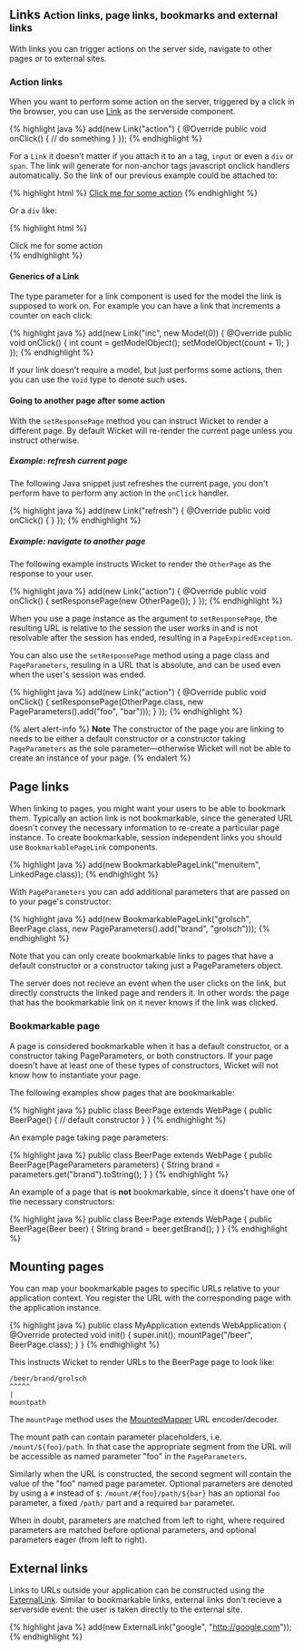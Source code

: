 <div class="page-header">
	<h2>Links <small>Action links, page links, bookmarks and external links</small></h2>
</div>

With links you can trigger actions on the server side, navigate to
other pages or to external sites.

### Action links

When you want to perform some action on the server, triggered by a
click in the browser, you can use [Link](http://ci.apache.org/projects/wicket/apidocs/6.0.x/org/apache/wicket/markup/html/link/Link.html)
as the serverside component.

{% highlight java %}
    add(new Link<Void>("action") {
		@Override
		public void onClick() {
			// do something
		}
	});
{% endhighlight %}

For a `Link` it doesn't matter if you attach it to an `a` tag,
`input` or even a `div` or `span`. The link will generate for
non-anchor tags javascript onclick handlers automatically. So the
link of our previous example could be attached to:

{% highlight html %}
    <a href="#" wicket:id="action">Click me for some action</a>
{% endhighlight %}

Or a `div` like:

{% highlight html %}
    <div wicket:id="action">Click me for some action</div>
{% endhighlight %}

#### Generics of a Link

The type parameter for a link component is used for the model the
link is supposed to work on. For example you can have a link that
increments a counter on each click:

{% highlight java %}
    add(new Link<Integer>("inc", new Model<Integer>(0)) {
		@Override
		public void onClick() {
			int count = getModelObject();
			setModelObject(count + 1);
		}
	});
{% endhighlight %}

If your link doesn't require a model, but just performs some actions,
then you can use the `Void` type to denote such uses.

#### Going to another page after some action

With the `setResponsePage` method you can instruct Wicket to render a
different page. By default Wicket will re-render the current page
unless you instruct otherwise.

##### Example: refresh current page

The following Java snippet just refreshes the current page, you don't
perform have to perform any action in the `onClick` handler.

{% highlight java %}
    add(new Link<Void>("refresh") {
		@Override
		public void onClick() {
		}
	});
{% endhighlight %}

##### Example: navigate to another page

The following example instructs Wicket to render the `OtherPage` as
the response to your user.

{% highlight java %}
    add(new Link<Void>("action") {
		@Override
		public void onClick() {
			setResponsePage(new OtherPage());
		}
	});
{% endhighlight %}

When you use a page instance as the argument to `setResponsePage`,
the resulting URL is relative to the session the user works in and is
not resolvable after the session has ended, resulting in a
`PageExpiredException`.

You can also use the `setResponsePage` method using a page class and
`PageParameters`, resuling in a URL that is absolute, and can be used
even when the user's session was ended.

{% highlight java %}
    add(new Link<Void>("action") {
		@Override
		public void onClick() {
			setResponsePage(OtherPage.class, new PageParameters().add("foo", "bar")));
		}
	});
{% endhighlight %}

{% alert alert-info %}
<strong>Note</strong> The constructor of the page you are linking to needs to be either a
default constructor or a constructor taking `PageParameters` as the
sole parameter—otherwise Wicket will not be able to create an
instance of your page.
{% endalert %}

## Page links

When linking to pages, you might want your users to be able to
bookmark them. Typically an action link is not bookmarkable, since
the generated URL doesn't convey the necessary information to
re-create a particular page instance. To create bookmarkable, session
independent links you should use `BookmarkablePageLink` components.

{% highlight java %}
    add(new BookmarkablePageLink<Void>("menuitem", LinkedPage.class));
{% endhighlight %}

With `PageParameters` you can add additional parameters that are
passed on to your page's constructor:

{% highlight java %}
    add(new BookmarkablePageLink<Void>("grolsch", BeerPage.class, 
                     new PageParameters().add("brand", "grolsch")));
{% endhighlight %}

Note that you can only create bookmarkable links to pages that have a
default constructor or a constructor taking just a PageParameters
object.

The server does not recieve an event when the user clicks on the
link, but directly constructs the linked page and renders it. In
other words: the page that has the bookmarkable link on it never
knows if the link was clicked.

### Bookmarkable page

A page is considered bookmarkable when it has a default constructor,
or a constructor taking PageParameters, or both constructors. If your
page doesn't have at least one of these types of constructors, Wicket
will not know how to instantiate your page.

The following examples show pages that are bookmarkable:

{% highlight java %}
    public class BeerPage extends WebPage {
		public BeerPage() {
			// default constructor
		}
	}
{% endhighlight %}

An example page taking page parameters:

{% highlight java %}
	public class BeerPage extends WebPage {
		public BeerPage(PageParameters parameters) {
			String brand = parameters.get("brand").toString();
		}
	}
{% endhighlight %}

An example of a page that is **not** bookmarkable, since it doens't
have one of the necessary constructors:

{% highlight java %}
	public class BeerPage extends WebPage {
		public BeerPage(Beer beer) {
			String brand = beer.getBrand();
		}
	}
{% endhighlight %}

## Mounting pages

You can map your bookmarkable pages to specific URLs relative to your
application context. You register the URL with the corresponding page
with the application instance.

{% highlight java %}
    public class MyApplication extends WebApplication {
		@Override
		protected void init() {
			super.init();
			mountPage("/beer", BeerPage.class);
		}
	}
{% endhighlight %}

This instructs Wicket to render URLs to the BeerPage page to look like:

    /beer/brand/grolsch
	^^^^^
	|
	mountpath

The `mountPage` method uses the [MountedMapper](http://ci.apache.org/projects/wicket/apidocs/6.0.x/org/apache/wicket/core/request/mapper/MountedMapper.html) URL encoder/decoder.

The mount path can contain parameter placeholders, i.e.
`/mount/${foo}/path`. In that case the appropriate segment from the URL
will be accessible as named parameter "foo" in the `PageParameters`.

Similarly when the URL is constructed, the second segment will
contain the value of the "foo" named page parameter. 
Optional parameters are denoted by using a `#` instead of `$`:
`/mount/#{foo}/path/${bar}` has an optional `foo` parameter, a fixed
`/path/` part and a required `bar` parameter.

When in doubt, parameters are matched from left to right, where
required parameters are matched before optional parameters, and
optional parameters eager (from left to right).

## External links

Links to URLs outside your application can be constructed using the
[ExternalLink](http://ci.apache.org/projects/wicket/apidocs/6.0.x/org/apache/wicket/markup/html/link/ExternalLink.html).
Similar to bookmarkable links, external links don't recieve a
serverside event: the user is taken directly to the external site.

{% highlight java %}
	add(new ExternalLink("google", "http://google.com"));
{% endhighlight %}
